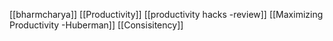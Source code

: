 [[bharmcharya]]
[[Productivity]]
[[productivity hacks -review]]
[[Maximizing Productivity -Huberman]]
[[Consisitency]]